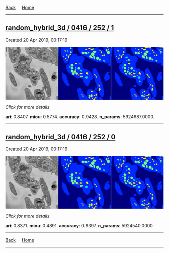 
[Back](..)&nbsp;&nbsp;&nbsp;&nbsp;&nbsp;[Home](https://leapmanlab.github.io/snapshots)

---

<div class="summary"><a href="1"><h2>random_hybrid_3d / 0416 / 252 / 1</h2></a><p>Created 20 Apr 2019, 00:17:19
</p><a href="1"><img src="1/media/summary.png" align="center"></a><p>
<i>Click for more details</i>
</p></div>

**ari**: 0.8407. **miou**: 0.5774. **accuracy**: 0.9428. **n_params**: 5924687.0000. 

---

<div class="summary"><a href="0"><h2>random_hybrid_3d / 0416 / 252 / 0</h2></a><p>Created 20 Apr 2019, 00:17:19
</p><a href="0"><img src="0/media/summary.png" align="center"></a><p>
<i>Click for more details</i>
</p></div>

**ari**: 0.8371. **miou**: 0.4891. **accuracy**: 0.9397. **n_params**: 5924540.0000. 

---

[Back](..)&nbsp;&nbsp;&nbsp;&nbsp;&nbsp;[Home](https://leapmanlab.github.io/snapshots)

---